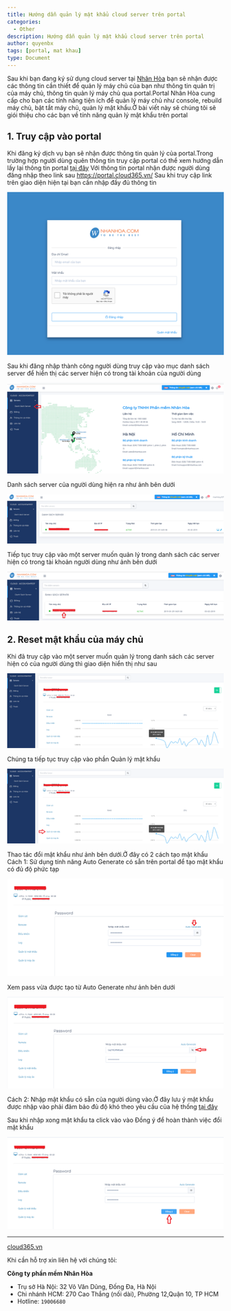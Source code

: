 ```yaml
---
title: Hướng dẫn quản lý mật khẩu cloud server trên portal
categories:
  - Other
description: Hướng dẫn quản lý mật khẩu cloud server trên portal
author: quyenbx
tags: [portal, mat khau]
type: Document
---
```


Sau khi bạn đang ký sử dụng cloud server tại <a href="https://nhanhoa.com/may-chu/may-chu-ao-vps.html" target="_blank">Nhân Hòa</a> bạn sẽ nhận được các thông tin cần thiết để quản lý máy chủ của bạn như thông tin quản trị của máy chủ, thông tin quản lý máy chủ qua portal.Portal Nhân Hòa cung cấp cho bạn các tính năng tiện ích để quản lý máy chủ như console, rebuild máy chủ, bật tắt máy chủ, quản lý mật khẩu.Ở bài viết này sẽ chúng tôi sẽ giói thiệu cho các bạn về tính năng quản lý mật khẩu trên portal

## 1. Truy cập vào portal

Khi đăng ký dịch vụ bạn sẽ nhận được thông tin quản lý của portal.Trong trường hợp người dùng quên thông tin truy cập portal có thể xem hướng dẫn lấy lại thông tin portal <a href="https://support.cloud365.vn/account-settings/khoi-phuc-mat-khau-portal/">tại đây</a>
Với thông tin portal nhận được người dùng đăng nhập theo link sau <a href="https://portal.cloud365.vn/">https://portal.cloud365.vn/</a>
Sau khi truy cập link trên giao diện hiện tại bạn cần nhập đầy đủ thông tin

![](/images/img-quan-ly-mat-khau-portal/1.png)

Sau khi đăng nhập thành công người dùng truy cập vào mục danh sách server để hiển thị các server hiện có trong tài khoản của người dùng

![](/images/img-quan-ly-mat-khau-portal/2.png)

Danh sách server của người dùng hiện ra như ảnh bên dưới

![](/images/img-quan-ly-mat-khau-portal/3.png)

Tiếp tục truy cập vào một server muốn quản lý trong danh sách các server hiện có trong tài khoản người dùng như ảnh bên dưới

![](/images/img-quan-ly-mat-khau-portal/4.png)

## 2. Reset mật khẩu của máy chủ

Khi đã truy cập vào một server muốn quản lý trong danh sách các server hiện có của người dùng thì giao diện hiển thị như sau

![](/images/img-quan-ly-mat-khau-portal/5.png)

Chúng ta tiếp tục truy cập vào phần Quản lý mật khẩu

![](/images/img-quan-ly-mat-khau-portal/6.png)

Thao tác đổi mật khẩu như ảnh bên dưới.Ở đây có 2 cách tạo mật khẩu
Cách 1: 
Sử dụng tính năng Auto Generate có sẵn trên portal để tạo mật khẩu có đủ độ phức tạp

![](/images/img-quan-ly-mat-khau-portal/7.png)

Xem pass vừa được tạo từ Auto Generate như ảnh bên dưới

![](/images/img-quan-ly-mat-khau-portal/8.png)

Cách 2:
Nhập mật khẩu có sẵn của người dùng vào.Ở đây lưu ý mật khẩu được nhập vào phải đảm bảo đủ độ khó theo yêu cầu của hệ thống <a href="https://support.cloud365.vn/policy/chinh-sach-mat-khau-portal/">tại đây</a>

Sau khi nhập xong mật khẩu ta click vào vào Đồng ý để hoàn thành việc đổi mật khẩu

![](/images/img-quan-ly-mat-khau-portal/9.png)

---
<a href="https://cloud365.vn/" target="_blank">cloud365.vn</a>

Khi cần hỗ trợ xin liên hệ với chúng tôi:

**Công ty phần mềm Nhân Hòa**
- Trụ sở Hà Nội: 32 Võ Văn Dũng, Đống Đa, Hà Nội
- Chi nhánh HCM: 270 Cao Thắng (nối dài), Phường 12,Quận 10, TP HCM
- Hotline: `19006680`